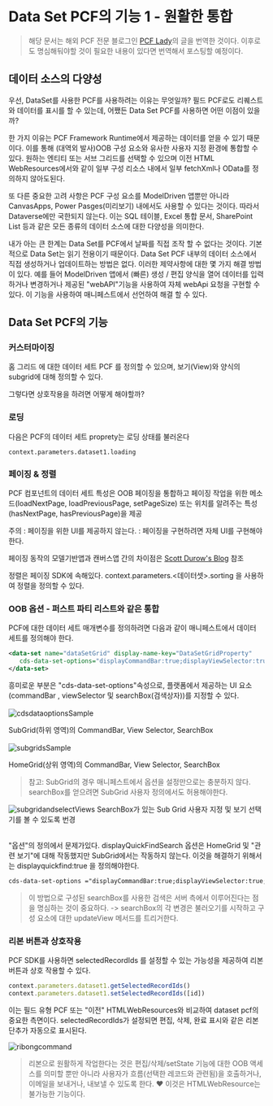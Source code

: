 # Data Set PCF의 기능 1 - 원활한 통합
> 해당 문서는 해외 PCF 전문 블로그인 [PCF Lady](https://dianabirkelbach.wordpress.com/2020/06/14/features-of-a-dataset-pcf-1/)의 글을 번역한 것이다. 이후로도 명심해둬야할 것이 필요한 내용이 있다면 번역해서 포스팅할 예정이다.

## 데이터 소스의 다양성

우선, DataSet를 사용한 PCF를 사용하려는 이유는 무엇일까? 필드 PCF로도 리퀘스트와 데이터를 표시를 할 수 있는데, 어쨌든 Data Set PCF를 사용하면 어떤 이점이 있을까?

한 가지 이유는 PCF Framework Runtime에서 제공하는 데이터를 얻을 수 있기 때문이다. 이를 통해 (대역외 발사)OOB 구성 요소와 유사한 사용자 지정 환경에 통합할 수 있다. 원하는 엔티티 또는 서브 그리드를 선택할 수 있으며 이전 HTML WebResources에서와 같이 일부 구성 리소스 내에서 일부 fetchXml나 OData를 정의하지 않아도된다.

또 다른 중요한 고려 사항은 PCF 구성 요소를 ModelDriven 앱뿐만 아니라 CanvasApps, Power Pasges(미리보기) 내에서도 사용할 수 있다는 것이다. 따라서 Dataverse에만 국한되지 않는다. 이는 SQL 테이블, Excel 통합 문서, SharePoint List 등과 같은 모든 종류의 데이터 소스에 대한 다양성을 의미한다.

내가 아는 큰 한계는 Data Set를 PCF에서 날짜를 직접 조작 할 수 없다는 것이다. 기본적으로 Data Set는 읽기 전용이기 때문이다. Data Set PCF 내부의 데이터 소스에서 직접 생성하거나 업데이트하는 방법은 없다. 이러한 제약사항에 대한 몇 가지 해결 방법이 있다. 예를 들어 ModelDriven 앱에서 (빠른) 생성 / 편집 양식을 열어 데이터를 입력하거나 변경하거나 제공된 "webAPI"기능을 사용하여 자체 webApi 요청을 구현할 수 있다. 이 기능을 사용하여 매니페스트에서 선언하여 해결 할 수 있다.


## Data Set PCF의 기능

### 커스터마이징
홈 그리드 에 대한 데이터 세트 PCF 를 정의할 수 있으며, 보기(View)와 양식의 subgrid에 대해 정의할 수 있다.

그렇다면 상호작용을 하려면 어떻게 해야할까?

### 로딩
다음은 PCF의 데이터 세트 proprety는 로딩 상태를 불러온다

```
context.parameters.dataset1.loading
```

### 페이징 & 정렬

PCF 컴포넌트의 데이터 세트 특성은 OOB 페이징을 통합하고 페이징 작업을 위한 메소드(loadNextPage, loadPreviousPage, setPageSize) 또는 위치를 알려주는 특성(hasNextPage, hasPreviousPage)을 제공

주의 : 페이징을 위한 UI를 제공하지 않는다. : 페이징을 구현하려면 자체 UI를 구현해야 한다.

페이징 동작의 모델기반앱과 캔버스앱 간의 차이점은 [Scott Durow's Blog](https://develop1.net/public/post/2020/05/07/pcf-dataset-paging-in-mode-vs-canvas-apps) 참조

정렬은 페이징 SDK에 속해있다. context.parameters.<데이터셋>.sorting 을 사용하여 정렬을 정의할 수 있다.

### OOB 옵션 - 퍼스트 파티 리스트와 같은 통합

PCF에 대한 데이터 세트 매개변수를 정의하려면 다음과 같이 매니페스트에서 데이터 세트를 정의해야 한다.

```xml
<data-set name="dataSetGrid" display-name-key="DataSetGridProperty"
   cds-data-set-options="displayCommandBar:true;displayViewSelector:true;displayQuickFindSearch:true">
</data-set>
```

흥미로운 부분은 "cds-data-set-options"속성으로, 플랫폼에서 제공하는 UI 요소 (commandBar , viewSelector 및 searchBox(검색상자))를 지정할 수 있다.<br><br>
![cdsdataoptionsSample](https://dianabirkelbach.files.wordpress.com/2020/06/image-7.png?w=580&h=103)

SubGrid(하위 영역)의 CommandBar, View Selector, SearchBox<br><br>
![subgridsSample](https://dianabirkelbach.files.wordpress.com/2020/06/image-13.png?w=1024)

HomeGrid(상위 영역)의 CommandBar, View Selector, SearchBox

>참고: SubGrid의 경우 매니페스트에서 옵션을 설정만으로는 충분하지 않다. searchBox를 얻으려면 SubGrid 사용자 정의에서도 허용해야한다.

![subgridandselectViews](https://github.com/nanenchanga53/BlazorForPowerPlatformSamples/assets/39551265/7aca81c0-c300-4175-83d3-277977a4015a)
SearchBox가 있는 Sub Grid 사용자 지정 및 보기 선택기를 볼 수 있도록 번경<br><br>

"옵션"의 정의에서 문제가있다. displayQuickFindSearch 옵션은 HomeGrid 및 "관련 보기"에 대해 작동했지만 SubGrid에서는 작동하지 않는다. 이것을 해결하기 위해서는 displayquickfind:true 을 정의해야한다.

```xml
cds-data-set-options ="displayCommandBar:true;displayViewSelector:true;displayquickfind:true"

```

>이 방법으로 구성된 searchBox를 사용한 검색은 서버 측에서 이루어진다는 점을 명심하는 것이 중요하다. -> searchBox의 각 변경은 불러오기를 시작하고 구성 요소에 대한 updateView 메서드를 트리거한다.

### 리본 버튼과 상호작용

PCF SDK를 사용하면 selectedRecordIds 를 설정할 수 있는 가능성을 제공하여 리본버튼과 상호 작용할 수 있다.

```typescript
context.parameters.dataset1.getSelectedRecordIds()
context.parameters.dataset1.setSelectedRecordIds([id])
```
이는 필드 유형 PCF 또는 "이전" HTMLWebResources와 비교하여 dataset pcf의 중요한 측면이다. selectedRecordIds가 설정되면 편집, 삭제, 완료 표시와 같은 리본 단추가 자동으로 표시된다.

![ribongcommand](https://dianabirkelbach.files.wordpress.com/2020/06/image-15.png?w=1024)

>리본으로 원활하게 작업한다는 것은 편집/삭제/setState 기능에 대한 OOB 액세스를 의미할 뿐만 아니라 사용자가 흐름(선택한 레코드와 관련됨)을 호출하거나, 이메일을 보내거나, 내보낼 수 있도록 한다. ❤️ 이것은 HTMLWebResource는 불가능한 기능이다.